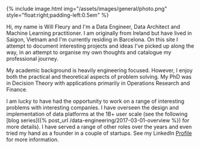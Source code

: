 {% include image.html img="/assets/images/general/photo.png" style="float:right;padding-left:0.5em" %}

Hi, my name is Will Fleury and I'm a Data Engineer, Data Architect and Machine Learning practitioner. I am originally from Ireland but have lived in Saigon, Vietnam and I'm currently residing in Barcelona. On this site I attempt to document interesting projects and ideas I've picked up along the way, in an attempt to organise my own thoughts and catalogue my professional journey.

My academic background is heavily engineering focused. However, I enjoy both the practical and theoretical aspects of problem solving. My PhD was in Decision Theory with applications primarily in Operations Research and Finance. 

I am lucky to have had the opportunity to work on a range of interesting problems with interesting companies. I have overseen the design and implementation of data platforms at the 1B+ user scale (see the following [blog series]({% post_url /data-engineering/2017-03-01-overview %}) for more details). I have served a range of other roles over the years and even tried my hand as a founder in a couple of startups. See my LinkedIn [Profile](https://www.linkedin.com/in/willfleury) for more information.

